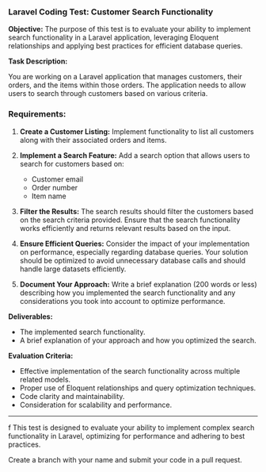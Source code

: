 ### Laravel Coding Test: Customer Search Functionality

**Objective:**
The purpose of this test is to evaluate your ability to implement search functionality in a Laravel application, leveraging Eloquent relationships and applying best practices for efficient database queries.

**Task Description:**

You are working on a Laravel application that manages customers, their orders, and the items within those orders. The application needs to allow users to search through customers based on various criteria.

### Requirements:

1. **Create a Customer Listing:** Implement functionality to list all customers along with their associated orders and items.

2. **Implement a Search Feature:** Add a search option that allows users to search for customers based on:
    - Customer email
    - Order number
    - Item name

3. **Filter the Results:** The search results should filter the customers based on the search criteria provided. Ensure that the search functionality works efficiently and returns relevant results based on the input.

4. **Ensure Efficient Queries:** Consider the impact of your implementation on performance, especially regarding database queries. Your solution should be optimized to avoid unnecessary database calls and should handle large datasets efficiently.

5. **Document Your Approach:** Write a brief explanation (200 words or less) describing how you implemented the search functionality and any considerations you took into account to optimize performance.

**Deliverables:**

- The implemented search functionality.
- A brief explanation of your approach and how you optimized the search.

**Evaluation Criteria:**

- Effective implementation of the search functionality across multiple related models.
- Proper use of Eloquent relationships and query optimization techniques.
- Code clarity and maintainability.
- Consideration for scalability and performance.

---
f
This test is designed to evaluate your ability to implement complex search functionality in Laravel, optimizing for performance and adhering to best practices.


Create a branch with your name and submit your code in a pull request.
